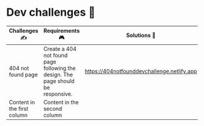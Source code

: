 # Dev challenges  🌟

Challenges ✍️  | Requirements 🎮 | Solutions 🚀 | Screenshots 📷
------------ | ------------- | ------------- | -------------
404 not found page | Create a 404 not found page following the design. The page should be responsive. | https://404notfounddevchallenge.netlify.app | ![](./img/screenshot1.png);
Content in the first column | Content in the second column

